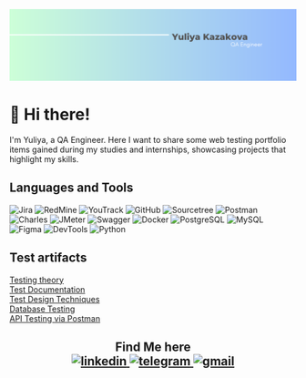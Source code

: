 [![Header](https://github.com/YuliyaKazakova66/YuliyaKazakova66/blob/main/assets/Grey%20Minimalist%20Graphic%20Designer%20Linkedin%20Banner%20(1).png)](https://www.linkedin.com/in/yulia-kazakova/)

# 👋 Hi there!
 <p>I'm Yuliya, a QA Engineer. Here I want to share some web testing portfolio items gained during my studies and internships, showcasing projects that highlight my skills.</p>

## Languages and Tools
![Jira](https://img.shields.io/badge/-Jira-black?style=for-the-badge&logo=Jira&logoColor=blue)
![RedMine](https://img.shields.io/badge/-RedMine-black?style=for-the-badge&logo=RedMine&logoColor=red)
![YouTrack](https://img.shields.io/badge/-YouTrack-black?style=for-the-badge&logo=YouTrack&logoColor=red)
![GitHub](https://img.shields.io/badge/-GitHub-black?style=for-the-badge&logo=github)
![Sourcetree](https://img.shields.io/badge/-Sourcetree-black?style=for-the-badge&logo=Sourcetree&logoColor=blue)
![Postman](https://img.shields.io/badge/-Postman-black?style=for-the-badge&logo=postman)
![Charles](https://img.shields.io/badge/-Charles-black?style=for-the-badge&logo=Charles)
![JMeter](https://img.shields.io/badge/-JMeter-black?style=for-the-badge&logo=apache&logoColor=red)
![Swagger](https://img.shields.io/badge/-Swagger-black?style=for-the-badge&logo=swagger)
![Docker](https://img.shields.io/badge/-Docker-black?style=for-the-badge&logo=Docker)
![PostgreSQL](https://img.shields.io/badge/-PostgreSQL-black?style=for-the-badge&logo=PostgreSQL)
![MySQL](https://img.shields.io/badge/-MySQL-black?style=for-the-badge&logo=MySQL)
![Figma](https://img.shields.io/badge/-Figma-black?style=for-the-badge&logo=Figma&logoColor=purple)
![DevTools](https://img.shields.io/badge/-DevTools-black?style=for-the-badge&logo=googlechrome&logoColor=green)
![Python](https://img.shields.io/badge/-Python-black?style=for-the-badge&logo=python)

## Test artifacts
[Testing theory](https://github.com/YuliyaKazakova66/Testing-theory)  
[Test Documentation](https://github.com/YuliyaKazakova66/Test-Documentation)  
[Test Design Techniques](https://github.com/YuliyaKazakova66/Test-Design-Techniques)  
[Database Testing](https://github.com/YuliyaKazakova66/Database-Testing)    
[API Testing via Postman](https://github.com/YuliyaKazakova66/Api-Testing-via-Postman)



<h2 align="center"> Find Me here </h> 
<div id="badges">
    <a href="" target="_blank">
      <img src="https://cdn-icons-png.flaticon.com/512/2504/2504799.png" width="40" height="40" alt="linkedin" />
    </a>
    <a href="" target="_blank">
      <img src="https://cdn-icons-png.flaticon.com/512/2111/2111646.png" width="40" height="40" alt="telegram" />
    </a>
     <a href="" target="_blank">
      <img src="https://img.icons8.com/?size=512&id=P7UIlhbpWzZm&format=png" width="40" height="40" alt="gmail" />
    </a>
  </div>
